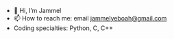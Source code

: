 - 👋 Hi, I’m Jammel
- 📫 How to reach me: email jammelyeboah@gmail.com
- Coding specialties: Python, C, C++

<!---
jammel-yeboah/jammel-yeboah is a ✨ special ✨ repository because its `README.md` (this file) appears on your GitHub profile.
You can click the Preview link to take a look at your changes.
--->
